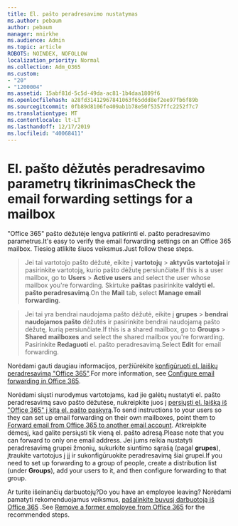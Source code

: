 ```yaml
---
title: El. pašto peradresavimo nustatymas
ms.author: pebaum
author: pebaum
manager: mnirkhe
ms.audience: Admin
ms.topic: article
ROBOTS: NOINDEX, NOFOLLOW
localization_priority: Normal
ms.collection: Adm_O365
ms.custom:
- "20"
- "1200004"
ms.assetid: 15abf81d-5c5d-49da-ac81-1b4daa1809f6
ms.openlocfilehash: a28fd31412967841063f65ddd8ef2ee97fb6f89b
ms.sourcegitcommit: 0fb89d8106fe409ab1b78e50f5357ffc2252f7c7
ms.translationtype: MT
ms.contentlocale: lt-LT
ms.lasthandoff: 12/17/2019
ms.locfileid: "40068411"
---
```

# <a name="check-the-email-forwarding-settings-for-a-mailbox"></a><span data-ttu-id="40718-102">El. pašto dėžutės peradresavimo parametrų tikrinimas</span><span class="sxs-lookup"><span data-stu-id="40718-102">Check the email forwarding settings for a mailbox</span></span>

<span data-ttu-id="40718-103">"Office 365" pašto dėžutėje lengva patikrinti el. pašto peradresavimo parametrus.</span><span class="sxs-lookup"><span data-stu-id="40718-103">It's easy to verify the email forwarding settings on an Office 365 mailbox.</span></span> <span data-ttu-id="40718-104">Tiesiog atlikite šiuos veiksmus.</span><span class="sxs-lookup"><span data-stu-id="40718-104">Just follow these steps.</span></span>
  
> <span data-ttu-id="40718-105">Jei tai vartotojo pašto dėžutė, eikite į **vartotojų** \> **aktyvūs vartotojai** ir pasirinkite vartotoją, kurio pašto dėžutę persiunčiate.</span><span class="sxs-lookup"><span data-stu-id="40718-105">If this is a user mailbox, go to **Users** \> **Active users** and select the user whose mailbox you're forwarding.</span></span> <span data-ttu-id="40718-106">Skirtuke **paštas** pasirinkite **valdyti el. pašto peradresavimą**.</span><span class="sxs-lookup"><span data-stu-id="40718-106">On the **Mail** tab, select **Manage email forwarding**.</span></span>

> <span data-ttu-id="40718-107">Jei tai yra bendrai naudojama pašto dėžutė, eikite į **grupes** \> **bendrai naudojamos pašto** dėžutės ir pasirinkite bendrai naudojamą pašto dėžutę, kurią persiunčiate.</span><span class="sxs-lookup"><span data-stu-id="40718-107">If this is a shared mailbox, go to **Groups** \> **Shared mailboxes** and select the shared mailbox you're forwarding.</span></span> <span data-ttu-id="40718-108">Pasirinkite **Redaguoti** el. pašto peradresavimą.</span><span class="sxs-lookup"><span data-stu-id="40718-108">Select **Edit** for email forwarding.</span></span>

<span data-ttu-id="40718-109">Norėdami gauti daugiau informacijos, peržiūrėkite [konfigūruoti el. laiškų peradresavimą "Office 365"](https://docs.microsoft.com/office365/admin/email/configure-email-forwarding).</span><span class="sxs-lookup"><span data-stu-id="40718-109">For more information, see [Configure email forwarding in Office 365](https://docs.microsoft.com/office365/admin/email/configure-email-forwarding).</span></span>
  
<span data-ttu-id="40718-110">Norėdami siųsti nurodymus vartotojams, kad jie galėtų nustatyti el. pašto peradresavimą savo pašto dėžutėse, nukreipkite juos į [persiųsti el. laišką iš "Office 365" į kitą el. pašto paskyrą](https://support.office.com/article/Forward-email-from-Office-365-to-another-email-account-1ed4ee1e-74f8-4f53-a174-86b748ff6a0e).</span><span class="sxs-lookup"><span data-stu-id="40718-110">To send instructions to your users so they can set up email forwarding on their own mailboxes, point them to [Forward email from Office 365 to another email account](https://support.office.com/article/Forward-email-from-Office-365-to-another-email-account-1ed4ee1e-74f8-4f53-a174-86b748ff6a0e).</span></span> <span data-ttu-id="40718-111">Atkreipkite dėmesį, kad galite persiųsti tik vieną el. pašto adresą.</span><span class="sxs-lookup"><span data-stu-id="40718-111">Please note that you can forward to only one email address.</span></span> <span data-ttu-id="40718-112">Jei jums reikia nustatyti peradresavimą grupei žmonių, sukurkite siuntimo sąrašą (pagal **grupes**), įtraukite vartotojus į jį ir sukonfigūruokite peradresavimą šiai grupei.</span><span class="sxs-lookup"><span data-stu-id="40718-112">If you need to set up forwarding to a group of people, create a distribution list (under **Groups**), add your users to it, and then configure forwarding to that group.</span></span>
  
<span data-ttu-id="40718-113">Ar turite išeinančių darbuotojų?</span><span class="sxs-lookup"><span data-stu-id="40718-113">Do you have an employee leaving?</span></span> <span data-ttu-id="40718-114">Norėdami pamatyti rekomenduojamus veiksmus, [pašalinkite buvusį darbuotoją iš Office 365](https://docs.microsoft.com/office365/admin/add-users/remove-former-employee) .</span><span class="sxs-lookup"><span data-stu-id="40718-114">See [Remove a former employee from Office 365](https://docs.microsoft.com/office365/admin/add-users/remove-former-employee) for the recommended steps.</span></span>